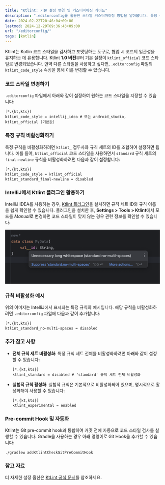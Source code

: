 ```yaml
---
title: "Ktlint: 기본 설정 변경 및 커스터마이징 가이드"
description: ".editorconfig를 활용한 스타일 커스터마이징 방법을 알아봅니다. 특정 규칙 비활성화, IntelliJ 플러그인 사용법, 그리고 효율적인 코드 스타일 관리 팁을 제공합니다."
date: 2024-02-22T20:46:04+09:00
lastmod: 2024-12-29T09:36:43+09:00
url: "/editorconfig/"
tags: [kotlin]
---
```


Ktlint는 Kotlin 코드 스타일을 검사하고 포맷팅하는 도구로, 협업 시 코드의 일관성을 유지하는 데 유용합니다. Ktlint **1.0 버전**부터 기본 설정이 `ktlint_official` 코드 스타일로 변경되었습니다. 만약 다른 스타일을 사용하고 싶다면, `.editorconfig` 파일의 `ktlint_code_style` 속성을 통해 이를 변경할 수 있습니다.

### **코드 스타일 변경하기**
`.editorconfig` 파일에서 아래와 같이 설정하여 원하는 코드 스타일을 지정할 수 있습니다:

```
[*.{kt,kts}]
ktlint_code_style = intellij_idea # 또는 android_studio, ktlint_official (기본값)
```

### **특정 규칙 비활성화하기**
특정 규칙을 비활성화하려면 `ktlint_` 접두사와 규칙 세트의 ID를 조합하여 설정하면 됩니다. 예를 들어, `ktlint_official` 코드 스타일을 사용하면서 `standard` 규칙 세트의 `final-newline` 규칙을 비활성화하려면 다음과 같이 설정합니다:

```
[*.{kt,kts}]
ktlint_code_style = ktlint_official
ktlint_standard_final-newline = disabled
```

### **IntelliJ에서 Ktlint 플러그인 활용하기**
IntelliJ IDEA를 사용하는 경우, [Ktlint 플러그인](https://plugins.jetbrains.com/plugin/15057-ktlint)을 설치하면 규칙 세트 ID와 규칙 이름을 쉽게 확인할 수 있습니다. 플러그인을 설치한 후, **Settings > Tools > Ktlint**에서 모드를 *Manual*로 변경하면 코드 스타일이 맞지 않는 경우 관련 정보를 확인할 수 있습니다:

![](/images/ktlint-editorconfig.png)

### **규칙 비활성화 예시**
위의 이미지는 IntelliJ에서 표시되는 특정 규칙의 예시입니다. 해당 규칙을 비활성화하려면 `.editorconfig` 파일에 다음과 같이 추가합니다:

```
[*.{kt,kts}]
ktlint_standard_no-multi-spaces = disabled
```

### **추가 참고 사항**
- **전체 규칙 세트 비활성화**: 특정 규칙 세트 전체를 비활성화하려면 아래와 같이 설정할 수 있습니다:
  ```
  [*.{kt,kts}]
  ktlint_standard = disabled # 'standard' 규칙 세트 전체 비활성화
  ```
- **실험적 규칙 활성화**: 실험적 규칙은 기본적으로 비활성화되어 있으며, 명시적으로 활성화해야 사용할 수 있습니다:
  ```
  [*.{kt,kts}]
  ktlint_experimental = enabled
  ```

### **Pre-commit Hook 및 자동화**
Ktlint는 Git pre-commit hook과 통합하여 커밋 전에 자동으로 코드 스타일 검사를 실행할 수 있습니다. Gradle을 사용하는 경우 아래 명령어로 Git Hook을 추가할 수 있습니다:
```
./gradlew addKtlintCheckGitPreCommitHook
```

### **참고 자료**
더 자세한 설정 옵션은 [KtLint 공식 문서](https://pinterest.github.io/ktlint/latest/rules/configuration-ktlint/)를 참조하세요.

